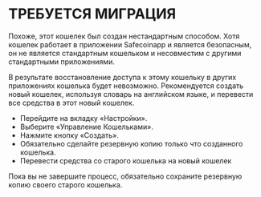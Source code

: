 # ТРЕБУЕТСЯ МИГРАЦИЯ

Похоже, этот кошелек был создан нестандартным способом. Хотя кошелек работает в приложении Safecoinapp и является безопасным, он не является стандартным кошельком и несовместим с другими стандартными приложениями.

В результате восстановление доступа к этому кошельку в других приложениях кошелька будет невозможно. Рекомендуется создать новый кошелек, используя словарь на английском языке, и перевести все средства в этот новый кошелек.

- Перейдите на вкладку «Настройки».
- Выберите «Управление Кошельками».
- Нажмите кнопку «Создать».
- Обязательно сделайте резервную копию только что созданного кошелька.
- Перевести средства со старого кошелька на новый кошелек

Пока вы не завершите процесс, обязательно сохраните резервную копию своего старого кошелька.